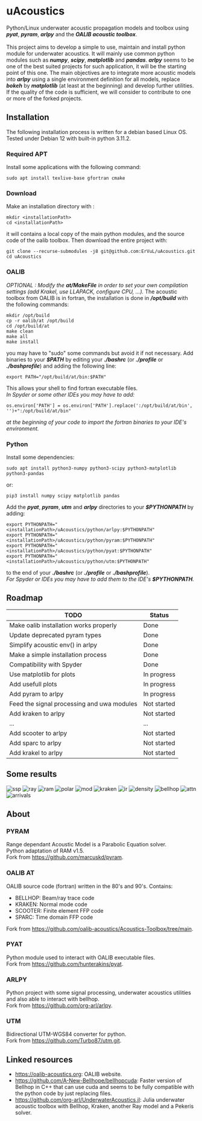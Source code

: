 # uAcoustics
Python/Linux underwater acoustic propagation models and toolbox using ***pyat***, ***pyram***, ***arlpy*** and the ***OALIB acoustic toolbox***.\
\
This project aims to develop a simple to use, maintain and install python module for underwater acoustics. It will mainly use common python modules such as ***numpy***, ***scipy***, ***matplotlib*** and ***pandas***. ***arlpy*** seems to be one of the best suited projects for such application, it will be the starting point of this one. The main objectives are to integrate more acoustic models into ***arlpy*** using a single environment definition for all models, replace ***bokeh*** by ***matplotlib*** (at least at the beginning) and develop further utilities. If the quality of the code is sufficient, we will consider to contribute to one or more of the forked projects.

## Installation

The following installation process is written for a debian based Linux OS. Tested under Debian 12 with built-in python 3.11.2.

### Required APT

Install some applications with the following command:
    
    sudo apt install texlive-base gfortran cmake 

### Download

Make an installation directory with :

    mkdir <installationPath>
    cd <installationPath>
    
it will contains a local copy of the main python modules, and the source code of the oalib toolbox.
Then download the entire project with:

    git clone --recurse-submodules -j8 git@github.com:ErVuL/uAcoustics.git
    cd uAcoustics

### OALIB

*OPTIONAL : Modify the ***at/MakeFile*** in order to set your own compilation settings (add Krakel, use LLAPACK, configure CPU, ...).*
The acoustic toolbox from OALIB is in fortran, the installation is done in ***/opt/build*** with the following commands:

    mkdir /opt/build
    cp -r oalib/at /opt/build
    cd /opt/build/at
    make clean
    make all
    make install

you may have to "sudo" some commands but avoid it if not necessary.
Add binaries to your ***$PATH*** by editing your ***./bashrc*** (or ***./profile*** or ***./bashprofile***) and adding the following line:

    export PATH="/opt/build/at/bin:$PATH"

This allows your shell to find fortran executable files.\
*In Spyder or some other IDEs you may have to add:*

    os.environ['PATH'] = os.environ['PATH'].replace(':/opt/build/at/bin', '')+":/opt/build/at/bin"
    
*at the beginning of your code to import the fortran binaries to your IDE's environment.*

### Python

Install some dependencies:

    sudo apt install python3-numpy python3-scipy python3-matplotlib python3-pandas
or:

    pip3 install numpy scipy matplotlib pandas

Add the ***pyat***, ***pyram***, ***utm*** and ***arlpy*** directories to your ***$PYTHONPATH*** by adding:

    export PYTHONPATH="<installationPath>/uAcoustics/python/arlpy:$PYTHONPATH"
    export PYTHONPATH="<installationPath>/uAcoustics/python/pyram:$PYTHONPATH"
    export PYTHONPATH="<installationPath>/uAcoustics/python/pyat:$PYTHONPATH"
    export PYTHONPATH="<installationPath>/uAcoustics/python/utm:$PYTHONPATH"

to the end of your ***./bashrc*** (or ***./profile*** or ***./bashprofile***).\
*For Spyder or IDEs you may have to add them to the IDE's ***$PYTHONPATH***.*

## Roadmap

| TODO                                             | Status      |
|--------------------------------------------------|-------------|
| Make oalib installation works properly           | Done        |
| Update deprecated pyram types                    | Done        |
| Simplify acoustic env() in arlpy                 | Done        |
| Make a simple installation process               | Done        |
| Compatibility with Spyder                        | Done        |
| Use matplotlib for plots                         | In progress |
| Add usefull plots                                | In progress |
| Add pyram to arlpy                               | In progress |
| Feed the signal processing and uwa modules       | Not started |
| Add kraken to arlpy                              | Not started |
| ...                                              | ...         |
| Add scooter to arlpy                             | Not started |
| Add sparc to arlpy                               | Not started |
| Add krakel to arlpy                              | Not started |

## Some results

![ssp](https://github.com/ErVuL/uAcoustics/assets/45111151/5d792822-d54b-4044-a1b6-6a19d8587299)
![ray](https://github.com/ErVuL/uAcoustics/assets/45111151/a700f0dc-e901-48ff-819d-38f26185ed8f)
![ram](https://github.com/ErVuL/uAcoustics/assets/45111151/cd51b9dc-163d-4044-a5c7-1fb45e520f75)
![polar](https://github.com/ErVuL/uAcoustics/assets/45111151/c1acb1a1-558c-498b-bfe8-5fcf0e130d21)
![mod](https://github.com/ErVuL/uAcoustics/assets/45111151/a763ddc5-382f-4c20-a7a5-8bf87047bea5)
![kraken](https://github.com/ErVuL/uAcoustics/assets/45111151/26e4d311-5012-4d3a-ad03-02db203eeb82)
![ir](https://github.com/ErVuL/uAcoustics/assets/45111151/b481e89d-094f-41ec-8074-13a56ea33392)
![density](https://github.com/ErVuL/uAcoustics/assets/45111151/84467ff8-cffa-4bc0-bd03-82891725bff9)
![bellhop](https://github.com/ErVuL/uAcoustics/assets/45111151/47080998-0a05-4997-8b82-68de0ec7c825)
![attn](https://github.com/ErVuL/uAcoustics/assets/45111151/d8a009d6-9d14-4957-ae2e-b944f6a5d1c8)
![arrivals](https://github.com/ErVuL/uAcoustics/assets/45111151/84a509a1-5b96-4587-8a66-c227fb9eabed)

## About

### PYRAM

Range dependant Acoustic Model is a Parabolic Equation solver.\
Python adaptation of RAM v1.5.\
Fork from https://github.com/marcuskd/pyram.

### OALIB AT

OALIB source code (fortran) written in the 80's and 90's. Contains:
  - BELLHOP: Beam/ray trace code
  - KRAKEN: Normal mode code
  - SCOOTER: Finite element FFP code
  - SPARC: Time domain FFP code

Fork from https://github.com/oalib-acoustics/Acoustics-Toolbox/tree/main.

### PYAT

Python module used to interact with OALIB executable files.\
Fork from https://github.com/hunterakins/pyat.

### ARLPY

Python project with some signal processing, underwater acoustics utilities and also able to interact with bellhop.\
Fork from https://github.com/org-arl/arlpy.

### UTM

Bidirectional UTM-WGS84 converter for python.\
Fork from https://github.com/Turbo87/utm.git.

## Linked resources

  - https://oalib-acoustics.org: OALIB website.
  - https://github.com/A-New-Bellhope/bellhopcuda: Faster version of Bellhop in C++ that can use cuda and seems to be fully compatible with the python code by just replacing files.
  - https://github.com/org-arl/UnderwaterAcoustics.jl: Julia underwater acoustic toolbox with Bellhop, Kraken, another Ray model and a Pekeris solver.

